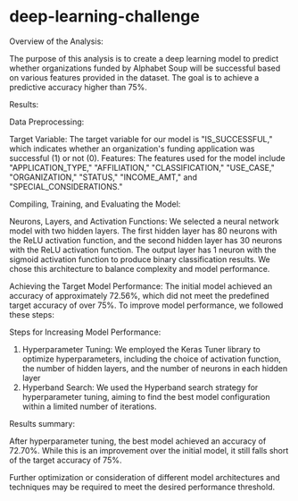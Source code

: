 # deep-learning-challenge

Overview of the Analysis:

The purpose of this analysis is to create a deep learning model to predict whether organizations funded by Alphabet Soup will be successful based on various features provided in the dataset. The goal is to achieve a predictive accuracy higher than 75%.

Results:

Data Preprocessing:

Target Variable:
The target variable for our model is "IS_SUCCESSFUL," which indicates whether an organization's funding application was successful (1) or not (0).
Features: The features used for the model include "APPLICATION_TYPE," "AFFILIATION," "CLASSIFICATION," "USE_CASE," "ORGANIZATION," "STATUS," "INCOME_AMT," and "SPECIAL_CONSIDERATIONS."

Compiling, Training, and Evaluating the Model:

Neurons, Layers, and Activation Functions: We selected a neural network model with two hidden layers. The first hidden layer has 80 neurons with the ReLU activation function, and the second hidden layer has 30 neurons with the ReLU activation function. The output layer has 1 neuron with the sigmoid activation function to produce binary classification results. We chose this architecture to balance complexity and model performance.

Achieving the Target Model Performance: The initial model achieved an accuracy of approximately 72.56%, which did not meet the predefined target accuracy of over 75%. To improve model performance, we followed these steps:

Steps for Increasing Model Performance:

1. Hyperparameter Tuning: We employed the Keras Tuner library to optimize hyperparameters, including the choice of activation function, the number of hidden layers, and the number of neurons in each hidden layer
2. Hyperband Search: We used the Hyperband search strategy for hyperparameter tuning, aiming to find the best model configuration within a limited number of iterations.

Results summary:

After hyperparameter tuning, the best model achieved an accuracy of 72.70%. While this is an improvement over the initial model, it still falls short of the target accuracy of 75%.

Further optimization or consideration of different model architectures and techniques may be required to meet the desired performance threshold.
